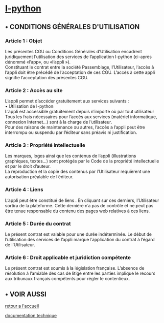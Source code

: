 # [I-python](https://passemblage.github.io/I-python-Public/)
## • CONDITIONS GÉNÉRALES D'UTILISATION

### Article 1 : Objet
Les présentes CGU ou Conditions Générales d’Utilisation encadrent juridiquement l’utilisation des services de l’application I-python (ci-après dénommé «l’app», ou «l’appli »).
<br>Constituant le contrat entre la société Passemblage, l’Utilisateur, l’accès à l’appli doit être précédé de l’acceptation de ces CGU. L’accès à cette appli signifie l’acceptation des présentes CGU.

### Article 2 : Accès au site
L’appli permet d’accéder gratuitement aux services suivants :
    <br>• Utilisation de I-python
<br>L’appli est accessible gratuitement depuis n’importe où par tout utilisateur  Tous les frais nécessaires pour l’accès aux services (matériel informatique, connexion Internet…) sont à la charge de l’utilisateur.
<br>Pour des raisons de maintenance ou autres, l’accès a l’appli peut être interrompu ou suspendu par l’éditeur sans préavis ni justification.

### Article 3 : Propriété intellectuelle
Les marques, logos ainsi que les contenus de l’appli (illustrations graphiques, textes…) sont protégés par le Code de la propriété intellectuelle et par le droit d’auteur.
<br>La reproduction et la copie des contenus par l’Utilisateur requièrent une autorisation préalable de l’éditeur. 

### Article 4 : Liens 
L’appli peut être constitué de liens . En cliquant sur ces derniers, l’Utilisateur sortira de la plateforme. Cette dernière n’a pas de contrôle et ne peut pas être tenue responsable du contenu des pages web relatives à ces liens.

### Article 5 : Durée du contrat
Le présent contrat est valable pour une durée indéterminée. Le début de l’utilisation des services de l’appli marque l’application du contrat à l’égard de l’Utilisateur.

### Article 6 : Droit applicable et juridiction compétente
Le présent contrat est soumis à la législation française. L’absence de résolution à l’amiable des cas de litige entre les parties implique le recours aux tribunaux français compétents pour régler le contentieux.

## • VOIR AUSSI

[retour a l'accueil](https://passemblage.github.io/I-python-Public/)

[documentation technique](https://passemblage.github.io/I-python-Public/web/documentation%20technique)